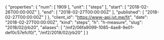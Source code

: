 {
  "properties": {
    "num": [
      1909
    ],
    "unit": [
      "steps"
    ],
    "start": [
      "2018-02-26T00:00:00Z"
    ],
    "end": [
      "2018-02-27T00:00:00Z"
    ],
    "published": [
      "2018-02-27T00:00:00Z"
    ]
  },
  "client_id": "https://www-api.jvt.me/fit",
  "date": "2018-02-27T00:00:00Z",
  "kind": "steps",
  "h": "h-measure",
  "slug": "2018/02/jrb20",
  "aliases": [
    "/mf2/06fa9099-1085-4ae8-9e01-def0c57efcf0/",
    "/mf2/2018/02/jrb20"
  ]
}
